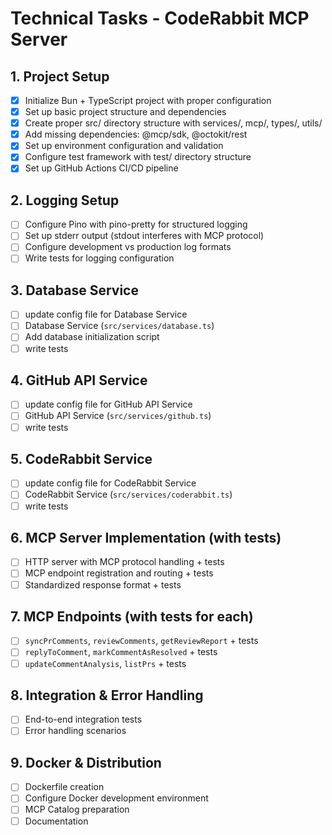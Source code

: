 # Technical Tasks - CodeRabbit MCP Server

## 1. Project Setup
- [x] Initialize Bun + TypeScript project with proper configuration
- [x] Set up basic project structure and dependencies  
- [x] Create proper src/ directory structure with services/, mcp/, types/, utils/
- [x] Add missing dependencies: @mcp/sdk, @octokit/rest
- [x] Set up environment configuration and validation
- [x] Configure test framework with test/ directory structure
- [x] Set up GitHub Actions CI/CD pipeline

## 2. Logging Setup
- [ ] Configure Pino with pino-pretty for structured logging
- [ ] Set up stderr output (stdout interferes with MCP protocol)
- [ ] Configure development vs production log formats
- [ ] Write tests for logging configuration

## 3. Database Service
- [ ] update config file for Database Service
- [ ] Database Service (`src/services/database.ts`)
- [ ] Add database initialization script
- [ ] write tests

## 4. GitHub API Service
- [ ] update config file for GitHub API Service
- [ ] GitHub API Service (`src/services/github.ts`)
- [ ] write tests

## 5. CodeRabbit Service
- [ ] update config file for CodeRabbit Service
- [ ] CodeRabbit Service (`src/services/coderabbit.ts`)
- [ ] write tests

## 6. MCP Server Implementation (with tests)
- [ ] HTTP server with MCP protocol handling + tests
- [ ] MCP endpoint registration and routing + tests
- [ ] Standardized response format + tests

## 7. MCP Endpoints (with tests for each)
- [ ] `syncPrComments`, `reviewComments`, `getReviewReport` + tests
- [ ] `replyToComment`, `markCommentAsResolved` + tests
- [ ] `updateCommentAnalysis`, `listPrs` + tests

## 8. Integration & Error Handling
- [ ] End-to-end integration tests
- [ ] Error handling scenarios

## 9. Docker & Distribution
- [ ] Dockerfile creation
- [ ] Configure Docker development environment
- [ ] MCP Catalog preparation
- [ ] Documentation
